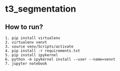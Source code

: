 # t3_segmentation

## How to run?
```
1. pip install virtualenv
2. virtualenv venvt
3. source venv/Scripts/activate
4. pip install -r requirements.txt
5. pip install ipykernel
6. python -m ipykernel install --user --name=venvt
7. jupyter notebook
```
